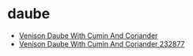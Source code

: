 # daube

 * [Venison Daube With Cumin And Coriander](../../index/v/venison-daube-with-cumin-and-coriander-232877.json)
 * [Venison Daube With Cumin And Coriander 232877](../../index/v/venison-daube-with-cumin-and-coriander-232877.json)
